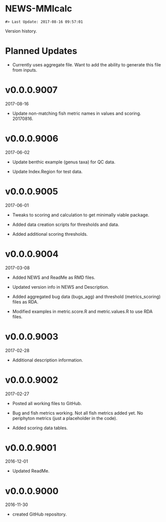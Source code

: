NEWS-MMIcalc
================

<!-- NEWS.md is generated from NEWS.Rmd. Please edit that file -->
    #> Last Update: 2017-08-16 09:57:01

Version history.

Planned Updates
===============

-   Currently uses aggregate file. Want to add the ability to generate this file from inputs.

v0.0.0.9007
===========

2017-08-16

-   Update non-matching fish metric names in values and scoring. 20170816.

v0.0.0.9006
===========

2017-06-02

-   Update benthic example (genus taxa) for QC data.

-   Update Index.Region for test data.

v0.0.0.9005
===========

2017-06-01

-   Tweaks to scoring and calculation to get minimally viable package.

-   Added data creation scripts for thresholds and data.

-   Added additional scoring thresholds.

v0.0.0.9004
===========

2017-03-08

-   Added NEWS and ReadMe as RMD files.

-   Updated version info in NEWS and Description.

-   Added aggregated bug data (bugs\_agg) and threshold (metrics\_scoring) files as RDA.

-   Modified examples in metric.score.R and metric.values.R to use RDA files.

v0.0.0.9003
===========

2017-02-28

-   Additional description information.

v0.0.0.9002
===========

2017-02-27

-   Posted all working files to GitHub.

-   Bug and fish metrics working. Not all fish metrics added yet. No periphyton metrics (just a placeholder in the code).

-   Added scoring data tables.

v0.0.0.9001
===========

2016-12-01

-   Updated ReadMe.

v0.0.0.9000
===========

2016-11-30

-   created GitHub repository.
